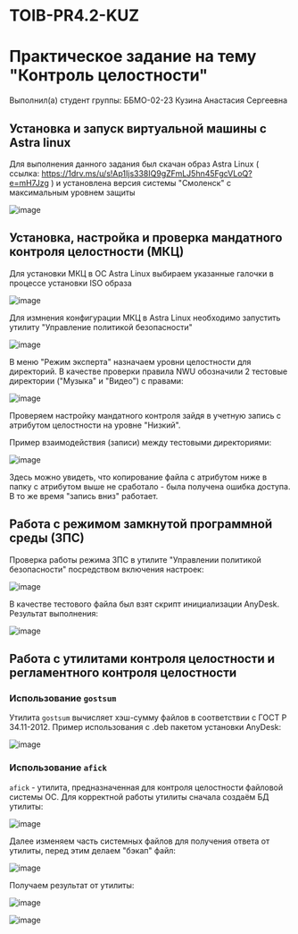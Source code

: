 # TOIB-PR4.2-KUZ
# Практическое задание на тему "Контроль целостности"
Выполнил(а) студент группы: ББМО-02-23 Кузина Анастасия Сергеевна
## Установка и запуск виртуальной машины с Astra linux
Для выполнения данного задания был скачан образ Astra Linux ( ссылка: https://1drv.ms/u/s!Ap1Ijs338IQ9gZFmLJ5hn45FgcVLoQ?e=mH7Jzg ) и установлена версия системы "Смоленск" с максимальным уровнем защиты

![image](Screenshots/1.png)

## Установка, настройка и проверка мандатного контроля целостности (МКЦ)
Для установки МКЦ в ОС Astra Linux выбираем указанные галочки в процессе установки ISO образа 

![image](Screenshots/2.png)

Для измнения конфигурации МКЦ в Astra Linux необходимо запустить утилиту "Управление политикой безопасности"

![image](Screenshots/3.png)

В меню "Режим эксперта" назначаем уровни целостности для директорий. В качестве проверки правила NWU обозначили 2 тестовые директории ("Музыка" и "Видео") с  правами:

![image](Screenshots/4.png)

Проверяем настройку мандатного контроля зайдя в учетную запись с атрибутом целостности на уровне "Низкий".

Пример взаимодействия (записи) между тестовыми директориями:

![image](Screenshots/5.png)

Здесь можно увидеть, что копирование файла с атрибутом ниже в папку с атрибутом выше не сработало - была получена ошибка доступа. В то же время "запись вниз" работает.
## Работа с режимом замкнутой программной среды (ЗПС)
Проверка работы режима ЗПС в утилите "Управлении политикой безопасности" посредством включения настроек:

![image](Screenshots/6.png)

В качестве тестового файла был взят скрипт инициализации AnyDesk. Результат выполнения:

![image](Screenshots/7.png)

## Работа с утилитами контроля целостности и регламентного контроля целостности
### Использование `gostsum`
Утилита `gostsum` вычисляет хэш-сумму файлов в соответствии с ГОСТ Р 34.11-2012. Пример использования с .deb пакетом установки AnyDesk:

![image](Screenshots/8.png)

### Использование `afick`
`afick` - утилита, предназначенная для контроля целостности файловой системы ОС. Для корректной работы утилиты сначала создаём БД утилиты:

![image](Screenshots/9.png)

Далее изменяем часть системных файлов для получения ответа от утилиты, перед этим делаем "бэкап" файл:

![image](Screenshots/10.png)

Получаем результат от утилиты:

![image](Screenshots/11.png)

![image](Screenshots/12.png)
